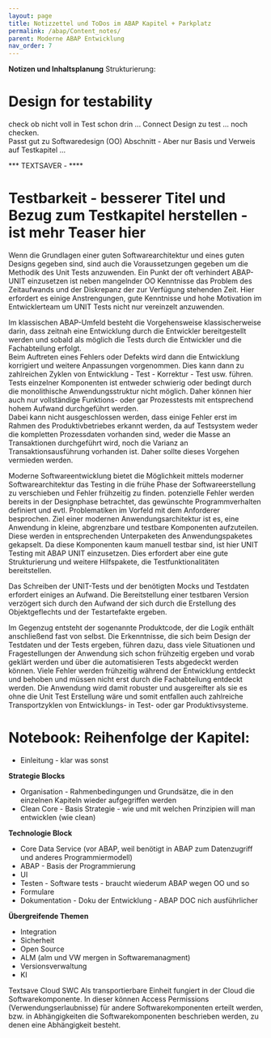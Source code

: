 ```yaml
---
layout: page
title: Notizzettel und ToDos im ABAP Kapitel + Parkplatz
permalink: /abap/Content_notes/
parent: Moderne ABAP Entwicklung
nav_order: 7
---
```



**Notizen und Inhaltsplanung**
 Strukturierung:  


# Design for testability
check ob nicht voll in Test schon drin ... Connect Design zu test ... noch checken.  
Passt gut zu Softwaredesign (OO) Abschnitt - Aber nur Basis und Verweis auf Testkapitel ...
 
*** TEXTSAVER - ****
# Testbarkeit - besserer Titel und Bezug zum Testkapitel herstellen - ist mehr Teaser hier
Wenn die Grundlagen einer guten Softwarearchitektur und eines guten Designs gegeben sind, sind auch die Voraussetzungen gegeben um die Methodik des Unit Tests anzuwenden.  Ein Punkt der oft verhindert ABAP-UNIT einzusetzen ist neben mangelnder OO Kenntnisse das Problem des Zeitaufwands und der Diskrepanz der zur Verfügung stehenden Zeit. Hier erfordert es einige Anstrengungen, gute Kenntnisse und hohe Motivation im Entwicklerteam um UNIT Tests nicht nur vereinzelt anzuwenden.  

Im klassischen ABAP-Umfeld besteht die Vorgehensweise klassischerweise darin, dass zeitnah eine Entwicklung durch die Entwickler bereitgestellt werden und sobald als möglich die Tests durch die Entwickler und die Fachabteilung erfolgt.  
Beim Auftreten eines Fehlers oder Defekts wird dann die Entwicklung korrigiert und weitere Anpassungen vorgenommen. Dies kann dann zu zahlreichen Zyklen von Entwicklung - Test - Korrektur - Test usw. führen. Tests einzelner Komponenten ist entweder schwierig oder bedingt durch die monolithische Anwendungsstruktur nicht möglich. Daher können hier auch nur vollständige Funktions- oder gar Prozesstests mit entsprechend hohem Aufwand durchgeführt werden.   
Dabei kann nicht ausgeschlossen werden, dass einige Fehler erst im Rahmen des Produktivbetriebes erkannt werden, da auf Testsystem weder die kompletten Prozessdaten vorhanden sind, weder die Masse an Transaktionen durchgeführt wird, noch die Varianz an Transaktionsausführung vorhanden ist.
Daher sollte dieses Vorgehen vermieden werden.   

Moderne Softwareentwicklung bietet die Möglichkeit mittels moderner Softwarearchitektur das Testing in die frühe Phase der Softwareerstellung zu verschieben und Fehler frühzeitig zu finden. potenzielle Fehler werden bereits in der Designphase betrachtet, das gewünschte Programmverhalten definiert und evtl. Problematiken im Vorfeld mit dem Anforderer besprochen.
Ziel einer modernen Anwendungsarchitektur ist es, eine Anwendung in kleine, abgrenzbare und testbare Komponenten aufzuteilen. Diese werden in entsprechenden Unterpaketen des Anwendungspaketes gekapselt. Da diese Komponenten kaum manuell testbar sind, ist hier UNIT Testing mit ABAP UNIT einzusetzen. Dies erfordert aber eine gute Strukturierung und weitere Hilfspakete, die Testfunktionalitäten bereitstellen.

Das Schreiben der UNIT-Tests und der benötigten Mocks und Testdaten erfordert einiges an Aufwand. Die Bereitstellung einer testbaren Version verzögert sich durch den Aufwand der sich durch die Erstellung des Objektgeflechts und der Testartefakte ergeben.    

Im Gegenzug entsteht der sogenannte Produktcode, der die Logik enthält anschließend fast von selbst. Die Erkenntnisse, die sich beim Design der Testdaten und der Tests ergeben, führen dazu, dass viele Situationen und Fragestellungen der Anwendung sich schon frühzeitig ergeben und vorab geklärt werden und über die automatisieren Tests abgedeckt werden können. Viele Fehler werden frühzeitig während der Entwicklung entdeckt und behoben und müssen nicht erst durch die Fachabteilung entdeckt werden. Die Anwendung wird damit robuster und ausgereifter als sie es ohne die Unit Test Erstellung wäre und somit entfallen auch zahlreiche Transportzyklen von Entwicklungs- in Test- oder gar Produktivsysteme.


# Notebook: Reihenfolge der Kapitel:
- Einleitung - klar was sonst  

**Strategie Blocks**
- Organisation - Rahmenbedingungen und Grundsätze, die in den einzelnen Kapiteln wieder aufgegriffen werden
- Clean Core - Basis Strategie - wie und mit welchen Prinzipien will man entwicklen (wie clean)

**Technologie Block**
- Core Data Service (vor ABAP, weil benötigt in ABAP zum Datenzugriff und anderes Programmiermodell) 
- ABAP -  Basis der Programmierung
- UI
- Testen - Software tests - braucht wiederum ABAP wegen OO und so
- Formulare
- Dokumentation - Doku der Entwicklung - ABAP DOC nich ausführlicher

**Übergreifende Themen**
- Integration
- Sicherheit
- Open Source
- ALM  (alm und VW mergen in Softwaremanagment)
- Versionsverwaltung
- KI


Textsave Cloud SWC
Als transportierbare Einheit fungiert in der Cloud die Softwarekomponente. In dieser können Access Permissions (Verwendungserlaubnisse) für andere Softwarekomponenten erteilt werden, bzw. in Abhängigkeiten die Softwarekomponenten beschrieben werden, zu denen eine Abhängigkeit besteht.
